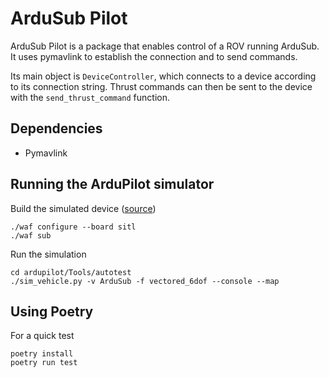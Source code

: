 # ArduSub Pilot

ArduSub Pilot is a package that enables control of a ROV running ArduSub. It uses pymavlink to establish the connection and to send commands.

Its main object is `DeviceController`, which connects to a device according to its connection string. Thrust commands can then be sent to the device with the `send_thrust_command` function.

## Dependencies

* Pymavlink


## Running the ArduPilot simulator

Build the simulated device ([source](https://github.com/ArduPilot/ardupilot/blob/master/BUILD.md))

```
./waf configure --board sitl
./waf sub
```

Run the simulation

```
cd ardupilot/Tools/autotest
./sim_vehicle.py -v ArduSub -f vectored_6dof --console --map 
```

## Using Poetry

For a quick test

```
poetry install
poetry run test
```

